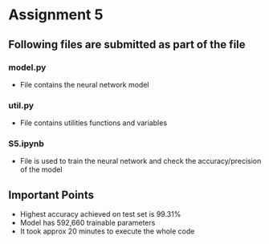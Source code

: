 # Assignment 5
## Following files are submitted as part of the file
### model.py 
  * File contains the neural network model
### util.py
  * File contains utilities functions and variables
### S5.ipynb
  * File is used to train the neural network and check the accuracy/precision of the model

## Important Points
  * Highest accuracy achieved on test set is 99.31%
  * Model has 592,660 trainable parameters
  * It took approx 20 minutes to execute the whole code
